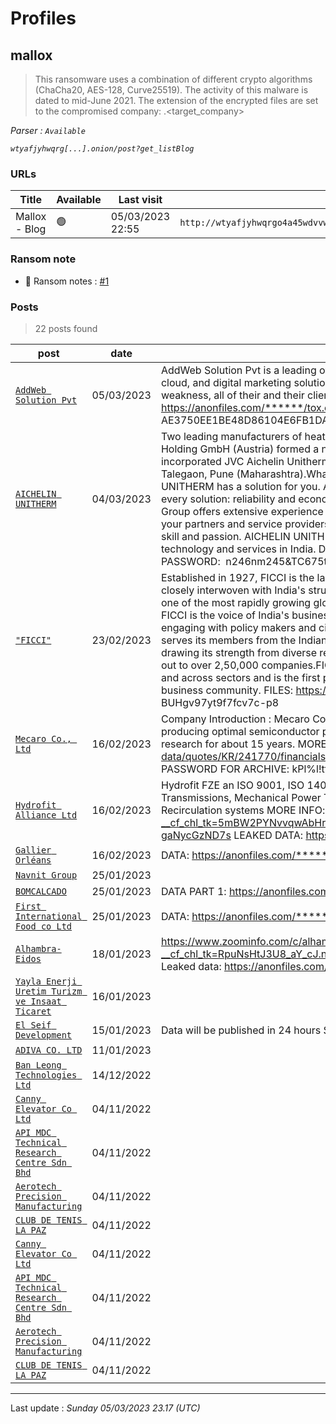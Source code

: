 # Profiles

## **mallox**

> This ransomware uses a combination of different crypto algorithms (ChaCha20, AES-128, Curve25519). The activity of this malware is dated to mid-June 2021. The extension of the encrypted files are set to the compromised company: .<target_company>

_Parser : `Available`_

_`wtyafjyhwqrg[...].onion/post?get_listBlog`_

### URLs
| Title | Available | Last visit | fqdn | Screenshot 
|---|---|---|---|---|
| Mallox - Blog | 🟢 | 05/03/2023 22:55 | `http://wtyafjyhwqrgo4a45wdvvwhen3cx4euie73qvlhkhvlrexljoyuklaad.onion` | <a href="https://www.ransomware.live/screenshots/wtyafjyhwqrgo4a45wdvvwhen3cx4euie73qvlhkhvlrexljoyuklaad-onion.png" target=_blank>📸</a> | 


### Ransom note
* 📝 Ransom notes :  <a href="/ransomware_notes/mallox/FILE RECOVERY.txt" target=_blank>#1</a> 

### Posts

> 22 posts found

| post | date | Description
|---|---|---|
| [`AddWeb Solution Pvt`](https://google.com/search?q=AddWeb+Solution+Pvt) | 05/03/2023 | AddWeb Solution Pvt is a leading offshore development company provides a one-stop website, mobile, cloud, and digital marketing solution. If AddWeb Solution Pvt  fail to take responsibility for their security weakness,  all of their and their clients' confidential will be published.  File Tree - https://anonfiles.com/******/tox.chat ) - AE3750EE1BE48D86104E6FB1DADC32469A31242EFC205A3EC47EF7689E3F103472A4DBFFF399  |
| [`AICHELIN UNITHERM`](https://google.com/search?q=AICHELIN+UNITHERM) | 04/03/2023 | Two leading manufacturers of heat treatment furnaces Unitherm Engineers Limited (India) and Aichelin Holding GmbH (Austria) formed a new 50:50 Joint Venture Company (JVC) in India in 2010. The newly incorporated JVC Aichelin Unitherm Heat Treatment Systems India Private Limited is headquartered in Talegaon, Pune (Maharashtra).Whatever part you play in the field of industrial heat treatment, AICHELIN UNITHERM has a solution for you. As diverse as the product portfolio may be, certain things apply to every solution: reliability and economic efficiency. AICHELIN UNITHERM in joint venture with AICHELIN Group offers extensive experience and skill guaranteeing the security of a stable and strong group, as your partners and service providers.Industrial heat treatment of metallic parts and components is our skill and passion. AICHELIN UNITHERM is the leading manufacturer of Industrial Heat Treatment Plants technology and services in India.   DATA: https://anonfiles.com/******/AICHELIN_UNITHERM_rar PASSWORD:  n246nm245&TC675tcd^R  |
| [`"FICCI"`](https://google.com/search?q=%22FICCI%22) | 23/02/2023 | Established in 1927, FICCI is the largest and oldest apex business organisation in India. Its history is closely interwoven with India's struggle for independence, its industrialization, and its emergence as one of the most rapidly growing global economies.A non-government, not-for-profit organisation, FICCI is the voice of India's business and industry. From influencing policy to encouraging debate, engaging with policy makers and civil society, FICCI articulates the views and concerns of industry. It serves its members from the Indian private and public corporate sectors and multinational companies, drawing its strength from diverse regional chambers of commerce and industry across states, reaching out to over 2,50,000 companies.FICCI provides a platform for networking and consensus building within and across sectors and is the first port of call for Indian industry, policy makers and the international business community.  FILES: https://anonfiles.com/******/FICCI_rar PASSWORD: BUHgv97yt9f7fcv7c-p8  |
| [`Mecaro Co., Ltd`](https://google.com/search?q=Mecaro+Co.%2C+Ltd) | 16/02/2023 | Company Introduction : Mecaro Co., Ltd is No1 Best Semicon parts company authorized in parts area by producing optimal semiconductor part of equipments through ceaseless technology development and research for about 15 years.  ​MORE INFO: https://www.wsj.com/market-data/quotes/KR/241770/financials  LEAKED DATA: https://anonfiles.com/******/PLM_zip                    PASSWORD FOR ARCHIVE: kPl%l!ttuJ8;1Dxali3u1TzO%gk=7tJh  |
| [`Hydrofit Alliance Ltd`](https://google.com/search?q=Hydrofit+Alliance+Ltd) | 16/02/2023 | Hydrofit FZE an ISO 9001, ISO 14001 & 45001 company, pioneering in the field of Fluid Power Transmissions, Mechanical Power Transmissions, Automatic Greasing / Lubrication systems and Oil Recirculation systems  MORE INFO: https://www.zoominfo.com/c/hydrofit-alliance-ltd/346285910?__cf_chl_tk=5mBW2PYNvvqwAbHrTvIe_QmsK7qT8ybeY2RH3Kvmf8w-1676508140-0-gaNycGzND7s  LEAKED DATA: https://anonfiles.com/******/  |
| [`Gallier Orléans`](https://google.com/search?q=Gallier+Orl%C3%A9ans) | 16/02/2023 | DATA: https://anonfiles.com/******/GALLIER_zipPASSWORD: ?ie(yD@83,%0HR^t6_#S|VW*L6^cA-B\  |
| [`Navnit Group`](https://google.com/search?q=Navnit+Group) | 25/01/2023 |  |
| [`BOMCALCADO`](https://google.com/search?q=BOMCALCADO) | 25/01/2023 | DATA PART 1: https://anonfiles.com/******/bomcalcado2_zip PASSWORD: Q|&(A&\?Le($PxD=c,_cj*hLl@+|!,K#  |
| [`First International Food co Ltd`](https://google.com/search?q=First+International+Food+co+Ltd) | 25/01/2023 | DATA: https://anonfiles.com/******/fifood_zipPASSWORD: !BJYY-U_;pvuz.dlzbd~*>W;YX;x$?fM  |
| [`Alhambra-Eidos`](https://google.com/search?q=Alhambra-Eidos) | 18/01/2023 | https://www.zoominfo.com/c/alhambra--eidos/345908828?__cf_chl_tk=RpuNsHtJ3U8_aY_cJ.nM3xGgTjQUbdlu39sPdA54pLg-1674049852-0-gaNycGzNC-U Leaked data: https://anonfiles.com/******/Alhambra_rar Password: *&YG)*7vc08V()*&YguygoiugO  |
| [`Yayla Enerji Uretim Turizm ve Insaat Ticaret`](https://google.com/search?q=Yayla+Enerji+Uretim+Turizm+ve+Insaat+Ticaret) | 16/01/2023 |  |
| [`El Seif Development`](https://google.com/search?q=El+Seif+Development) | 15/01/2023 | Data will be published in 24 hours Stay tuned  |
| [`ADIVA CO. LTD`](https://google.com/search?q=ADIVA+CO.+LTD) | 11/01/2023 |  |
| [`Ban Leong Technologies Ltd`](https://google.com/search?q=Ban+Leong+Technologies+Ltd) | 14/12/2022 |   |
| [`Canny Elevator Co Ltd`](https://google.com/search?q=Canny+Elevator+Co+Ltd) | 04/11/2022 |   |
| [`API MDC Technical Research Centre Sdn Bhd`](https://google.com/search?q=API+MDC+Technical+Research+Centre+Sdn+Bhd) | 04/11/2022 |   |
| [`Aerotech Precision Manufacturing`](https://google.com/search?q=Aerotech+Precision+Manufacturing) | 04/11/2022 |   |
| [`CLUB DE TENIS LA PAZ`](https://google.com/search?q=CLUB+DE+TENIS+LA+PAZ) | 04/11/2022 |   |
| [`Canny Elevator Co Ltd`](https://google.com/search?q=Canny+Elevator+Co+Ltd) | 04/11/2022 |   |
| [`API MDC Technical Research Centre Sdn Bhd`](https://google.com/search?q=API+MDC+Technical+Research+Centre+Sdn+Bhd) | 04/11/2022 |   |
| [`Aerotech Precision Manufacturing`](https://google.com/search?q=Aerotech+Precision+Manufacturing) | 04/11/2022 |   |
| [`CLUB DE TENIS LA PAZ`](https://google.com/search?q=CLUB+DE+TENIS+LA+PAZ) | 04/11/2022 |   |

 --- 


Last update : _Sunday 05/03/2023 23.17 (UTC)_
